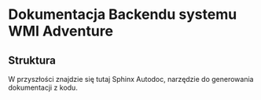 # Dokumentacja Backendu systemu WMI Adventure

## Struktura

W przyszłości znajdzie się tutaj Sphinx Autodoc, narzędzie do generowania dokumentacji z kodu.